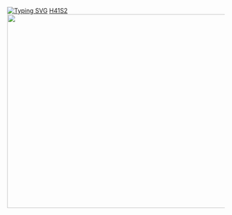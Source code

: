 [![Typing SVG](https://readme-typing-svg.herokuapp.com?color=%2336BCF7&lines=V2VsY29tZSB0byBteSBzeXN0ZW0=+🖥️)](https://git.io/typing-svg) <a href="" target="_blank">H41S2</a> 
<img src="https://user-images.githubusercontent.com/116753493/198907797-a6034913-b683-4fd9-8570-9ce681743305.gif" height="450" width='1000'/></h1>


